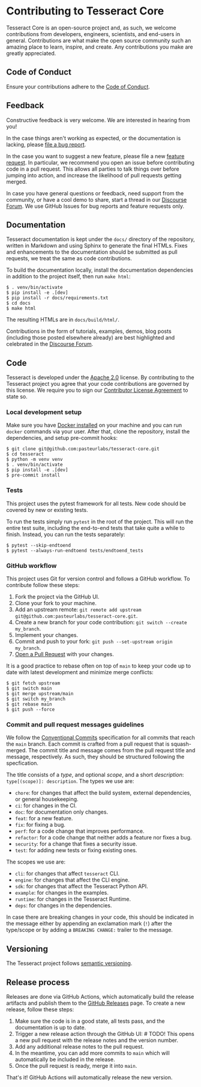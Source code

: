 # Contributing to Tesseract Core

Tesseract Core is an open-source project and, as such, we welcome contributions
from developers, engineers, scientists, and end-users in general. Contributions
are what make the open source community such an amazing place to learn,
inspire, and create. Any contributions you make are greatly appreciated.


## Code of Conduct

Ensure your contributions adhere to the [Code of Conduct](CODE_OF_CONDUCT.md).


## Feedback

Constructive feedback is very welcome. We are interested in hearing from you!

In the case things aren't working as expected, or the documentation is lacking,
please [file a bug
report](https://github.com/pasteurlabs/tesseract-core/issues/new?template=BUG-REPORT.yml).

In the case you want to suggest a new feature, please file a new [feature
request](https://github.com/pasteurlabs/tesseract-core/issues/new?template=FEATURE-REQUEST.yml).
In particular, we recommend you open an issue before contributing code in a
pull request. This allows all parties to talk things over before jumping into
action, and increase the likelihood of pull requests getting merged.

In case you have general questions or feedback, need support from the
community, or have a cool demo to share, start a thread in our [Discourse
Forum](https://si-tesseract.discourse.group/). We use GitHub Issues for bug
reports and feature requests only.


## Documentation

Tesseract documentation is kept under the `docs/` directory of the repository,
written in Markdown and using Sphinx to generate the final HTMLs. Fixes and
enhancements to the documentation should be submitted as pull requests, we
treat the same as code contributions.

To build the documentation locally, install the documentation dependencies in
addition to the project itself, then run `make html`:

```console
$ . venv/bin/activate
$ pip install -e .[dev]
$ pip install -r docs/requirements.txt
$ cd docs
$ make html
```

The resulting HTMLs are in `docs/build/html/`.

Contributions in the form of tutorials, examples, demos, blog posts (including
those posted elsewhere already) are best highlighted and celebrated in the
[Discourse Forum](https://si-tesseract.discourse.group/).


## Code

Tesseract is developed under the [Apache 2.0](LICENSE) license. By contributing
to the Tesseract project you agree that your code contributions are governed by
this license. We require you to sign our [Contributor License
Agreement](https://github.com/pasteurlabs/pasteur-oss-cla/blob/main/README.md)
to state so.


### Local development setup

Make sure you have [Docker installed](https://docs.docker.com/engine/install/)
on your machine and you can run `docker` commands via your user. After that,
clone the repository, install the dependencies, and setup pre-commit hooks:

```console
$ git clone git@github.com:pasteurlabs/tesseract-core.git
$ cd tesseract
$ python -m venv venv
$ . venv/bin/activate
$ pip install -e .[dev]
$ pre-commit install
```

### Tests

This project uses the pytest framework for all tests. New code should be
covered by new or existing tests.

To run the tests simply run `pytest` in the root of the project. This will run
the entire test suite, including the end-to-end tests that take quite a while
to finish. Instead, you can run the tests separately:

```console
$ pytest --skip-endtoend
$ pytest --always-run-endtoend tests/endtoend_tests
```

### GitHub workflow

This project uses Git for version control and follows a GitHub workflow. To
contribute follow these steps:

1. Fork the project via the GitHub UI.
1. Clone your fork to your machine.
1. Add an upstream remote: `git remote add upstream git@github.com:pasteurlabs/tesseract-core.git`.
1. Create a new branch for your code contribution: `git switch --create my_branch`.
1. Implement your changes.
1. Commit and push to your fork: `git push --set-upstream origin my_branch`.
1. [Open a Pull Request](https://github.com/pasteurlabs/tesseract-core/pulls) with
   your changes.

It is a good practice to rebase often on top of `main` to keep your code up to
date with latest development and minimize merge conflicts:

```console
$ git fetch upstream
$ git switch main
$ git merge upstream/main
$ git switch my_branch
$ git rebase main
$ git push --force
```

### Commit and pull request messages guidelines

We follow the [Conventional
Commits](https://www.conventionalcommits.org/en/v1.0.0/) specification for all
commits that reach the `main` branch. Each commit is crafted from a pull
request that is squash-merged. The commit title and message comes from the pull
request title and message, respectively. As such, they should be structured
following the specfication.

The title consists of a _type_, and optional _scope_, and a short
_description_: `type[(scope)]: description`. The types we use are:
- `chore`: for changes that affect the build system, external dependencies, or
  general housekeeping.
- `ci`: for changes in the CI.
- `doc`: for documentation only changes.
- `feat`: for a new feature.
- `fix`: for fixing a bug.
- `perf`: for a code change that improves performance.
- `refactor`: for a code change that neither adds a feature nor fixes a bug.
- `security`: for a change that fixes a security issue.
- `test`: for adding new tests or fixing existing ones.

The scopes we use are:
- `cli`: for changes that affect `tesseract` CLI.
- `engine`: for changes that affect the CLI engine.
- `sdk`: for changes that affect the Tesseract Python API.
- `example`: for changes in the examples.
- `runtime`: for changes in the Tesseract Runtime.
- `deps`: for changes in the dependencies.

In case there are breaking changes in your code, this should be indicated in
the message either by appending an exclamation mark (`!`) after the type/scope
or by adding a `BREAKING CHANGE:` trailer to the message.


## Versioning

The Tesseract project follows [semantic versioning](https://semver.org).


## Release process

Releases are done via GitHub Actions, which automatically build the release
artifacts and publish them to the [GitHub Releases](https://github.com/pasteurlabs/tesseract-core/releases) page. To create a new release, follow these steps:

1. Make sure the code is in a good state, all tests pass, and the documentation is up to date.
2. Trigger a new release action through the GitHub UI: []() # TODO!
   This opens a new pull request with the release notes and the version number.
3. Add any additional release notes to the pull request.
4. In the meantime, you can add more commits to `main` which will automatically
   be included in the release.
5. Once the pull request is ready, merge it into `main`.

That's it! GitHub Actions will automatically release the new version.
